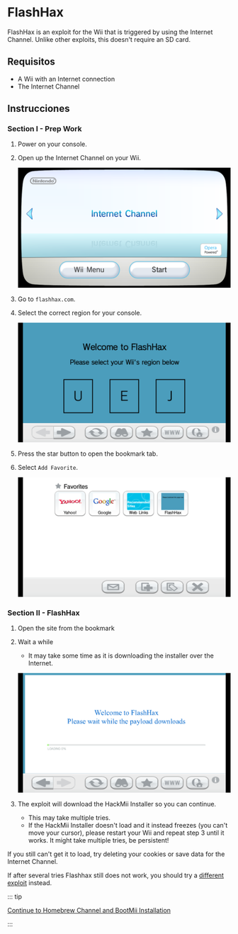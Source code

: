 # FlashHax

FlashHax is an exploit for the Wii that is triggered by using the Internet Channel. Unlike other exploits, this doesn't require an SD card.

## Requisitos

- A Wii with an Internet connection
- The Internet Channel

## Instrucciones

### Section I - Prep Work

1. Power on your console.

2. Open up the Internet Channel on your Wii.

   ![](/images/exploits/flashhax/internet-channel-start.png)

3. Go to `flashhax.com`.

4. Select the correct region for your console.

   ![](/images/exploits/flashhax/select-region.png)

5. Press the star button to open the bookmark tab.

6. Select `Add Favorite`.

   ![](/images/exploits/flashhax/bookmark-page.png)

### Section II - FlashHax

1. Open the site from the bookmark

2. Wait a while

   - It may take some time as it is downloading the installer over the Internet.

   ![](/images/exploits/flashhax/wait-for-download.png)

3. The exploit will download the HackMii Installer so you can continue.
   - This may take multiple tries.
   - If the HackMii Installer doesn't load and it instead freezes (you can't move your cursor), please restart your Wii and repeat step 3 until it works. It might take multiple tries, be persistent!

If you still can't get it to load, try deleting your cookies or save data for the Internet Channel.

If after several tries Flashhax still does not work, you should try a [different exploit](get-started) instead.

::: tip

[Continue to Homebrew Channel and BootMii Installation](hbc)

:::

